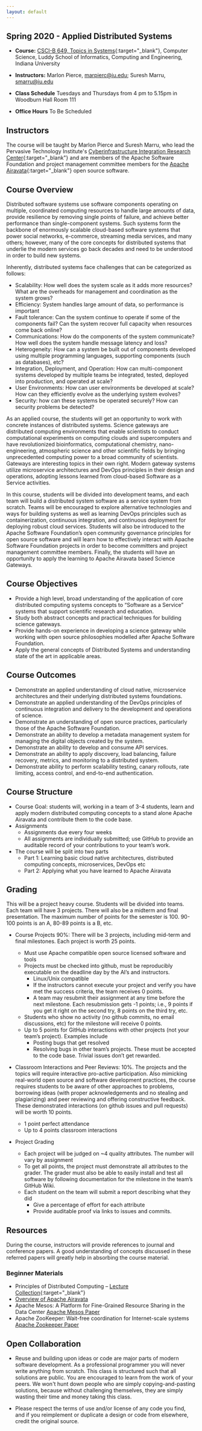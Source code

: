 ```yaml
---
layout: default
---
```


## Spring 2020 - Applied Distributed Systems

* **Course:** [CSCI-B 649, Topics in Systems](https://luddy.indiana.edu/academics/courses/class/iub-spring-2020-csci-b649){:target="_blank"}, Computer Science, Luddy School of Informatics, Computing and Engineering, Indiana University
* **Instructors:** Marlon Pierce, [marpierc@iu.edu](mailto:marpierc@iu.edu); Suresh Marru, [smarru@iu.edu](mailto:smarru@iu.edu)

* **Class Schedule** Tuesdays and Thursdays from 4 pm to 5.15pm in Woodburn Hall Room 111
* **Office Hours** To Be Scheduled

## Instructors
The course will be taught by Marlon Pierce and Suresh Marru, who lead the Pervasive Technology Institute's [Cyberinfrastructure Integration Research Center](https://circ.iu.edu/){:target="_blank"} and are  members of the Apache Software Foundation and project management committee members for the [Apache Airavata](https://airavata.apache.org/){:target="_blank"} open source software.

## Course Overview
Distributed software systems use software components operating on multiple, coordinated computing resources to handle large amounts of data, provide resilience by removing single points of failure, and achieve better performance than single-component systems. Such systems form the backbone of enormously scalable cloud-based software systems that power social networks, e-commerce, streaming media services, and many others; however, many of the core concepts for distributed systems that underlie the modern services go back decades and need to be understood in order to build new systems. 


Inherently, distributed systems face challenges that can be categorized as follows:
* Scalability: How well does the system scale as it adds more resources? What are the overheads for management and coordination as the system grows?
* Efficiency: System handles large amount of data, so performance is important
* Fault tolerance: Can the system continue to operate if some of the components fail? Can the system recover full capacity when resources come back online?
* Communications: How do the components of the system communicate?  How well does the system handle message latency and loss?
* Heterogeneity: How can a system be built out of components developed using multiple programming languages, supporting components (such as databases), etc?  
* Integration, Deployment, and Operation: How can multi-component systems developed by multiple teams be integrated, tested, deployed into production, and operated at scale?
* User Environments: How can user environments be developed at scale? How can they efficiently evolve as the underlying system evolves?
* Security: how can these systems be operated securely? How can security problems be detected?


As an applied course, the students will get an opportunity to work with concrete instances of distributed systems. Science gateways are distributed computing environments that enable scientists to conduct computational experiments on computing clouds and supercomputers and have revolutionized bioinformatics, computational chemistry, nano-engineering, atmospheric science and other scientific fields by bringing unprecedented computing power to a broad community of scientists. Gateways are interesting topics in their own right. Modern gateway systems utilize microservice architectures and DevOps principles in their design and operations, adopting lessons learned from cloud-based Software as a Service activities. 


In this course, students will be divided into development teams, and each team will build a distributed system software as a service system from scratch. Teams will be encouraged to explore alternative technologies and ways for building systems as well as learning DevOps principles such as containerization, continuous integration, and continuous deployment for deploying robust cloud services. Students will also be introduced to the Apache Software Foundation’s open community governance principles for open source software and will learn how to effectively interact with Apache Software Foundation projects in order to become committers and project management committee members. Finally, the students will have an opportunity to apply the learning to Apache Airavata based Science Gateways.

## Course Objectives
* Provide a high level, broad understanding of the application of core distributed computing systems concepts to “Software as a Service” systems that support scientific research and education. 
* Study both abstract concepts and practical techniques for building science gateways.
* Provide hands-on experience in developing a science gateway while working with open source philosophies modelled after Apache Software Foundation.
* Apply the general concepts of Distributed Systems and understanding state of the art in applicable areas.

## Course Outcomes
* Demonstrate an applied understanding of cloud native, microservice architectures and their underlying distributed systems foundations.
* Demonstrate an applied understanding of the DevOps principles of continuous integration and delivery to the development and operations of science. 
* Demonstrate an understanding of open source practices, particularly those of the Apache Software Foundation.
* Demonstrate an ability to develop a metadata management system for managing the digital objects created by the system.
* Demonstrate an ability to develop and consume API services.
* Demonstrate an ability to apply discovery, load balancing, failure recovery, metrics, and monitoring to a distributed system. 
* Demonstrate ability to perform scalability testing, canary rollouts, rate limiting, access control, and end-to-end authentication.

## Course Structure
* Course Goal: students will, working in a team of 3-4 students, learn and apply modern distributed computing concepts to a stand alone Apache Airavata and contribute them to the code base.
* Assignments
    * Assignments due every four weeks
    * All assignments are individually submitted; use GitHub to provide an auditable record of your contributions to your team’s work.
* The course will be split into two parts
    * Part 1: Learning basic cloud native architectures, distributed computing concepts, microservices, DevOps etc
    * Part 2: Applying what you have learned to Apache Airavata 

## Grading
This will be a project heavy course. Students will be divided into teams. Each team will have 3 projects.  There will also be a midterm and final presentation. The maximum number of points for the semester is 100.  90-100 points is an A, 80-89 points is a B, etc.


* Course Projects 90%:  There will be 3 projects, including mid-term and final milestones.  Each project is worth 25 points.  
    * Must use Apache compatible open source licensed software and tools
    * Projects must be checked into github, must be reproducibly executable on the deadline day by the AI’s and instructors.
        * Linux/Unix compatible
        * If the instructors cannot execute your project and verify you have met the success criteria, the team receives 0 points.
        * A team may resubmit their assignment at any time before the next milestone. Each resubmission gets -1 points; i.e., 9 points if you get it right on the second try, 8 points on the third try, etc.
    * Students who show no activity (no github commits, no email discussions, etc) for the milestone will receive 0 points.
    * Up to 5 points for GitHub interactions with other projects (not your team’s project). Examples include
        * Posting bugs that get resolved
        * Resolving bugs in other team’s projects. These must be accepted to the code base. 
Trivial issues don’t get rewarded.
* Classroom Interactions and Peer Reviews: 10%. The projects and the topics will require interactive pro-active participation. Also mimicking real-world open source and software development practices, the course requires students to be aware of other approaches to problems, borrowing ideas (with proper acknowledgements and no stealing and plagiarizing) and peer reviewing and offering constructive feedback. These demonstrated interactions (on github issues and pull requests) will be worth 10 points.  
    * 1 point perfect attendance
    * Up to 4 points classroom interactions

* Project Grading
    * Each project will be judged on ~4 quality attributes. The number will vary by assignment
    * To get all points, the project must demonstrate all attributes to the grader.  The grader must also be able to easily install and test all software by following documentation for the milestone in the team’s GitHub Wiki.
    * Each student on the team will submit a report describing what they did
        * Give a percentage of effort for each attribute
        * Provide auditable proof via links to issues and commits.

## Resources

During the course, instructors will provide references to journal and conference papers. A good understanding of concepts discussed in these referred papers will greatly help in absorbing the course material. 

### Beginner Materials

* Principles of Distributed Computing – [Lecture Collection](http://disco.ethz.ch/lectures/podc_allstars/){:target="_blank"}
* [Overview of Apache Airavata](https://cwiki.apache.org/confluence/download/attachments/45876421/iwsg2014_submission_19%20(2)%20(1).pdf?version=1&modificationDate=1409604473000&api=v2)
* Apache Mesos: A Platform for Fine-Grained Resource Sharing in the Data Center [Apache Mesos Paper](http://static.usenix.org/events/nsdi11/tech/full_papers/Hindman_new.pdf)
* Apache ZooKeeper: Wait-free coordination for Internet-scale systems [Apache Zookeeper Paper](https://www.usenix.org/legacy/event/usenix10/tech/full_papers/Hunt.pdf)

## Open Collaboration

* Reuse and building upon ideas or code are major parts of modern software development.  As a professional programmer you will never write anything from scratch.  This class is structured such that all solutions are public.  You are encouraged to learn from the work of your peers. We won't hunt down people who are simply copying-and-pasting solutions, because without challenging themselves, they  are simply wasting their time and money taking this class.

* Please respect the terms of use and/or license of any code you find, and if you reimplement or duplicate a design or code from elsewhere, credit the original source.